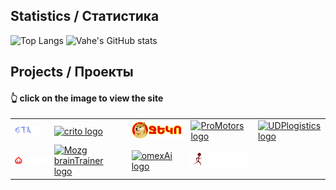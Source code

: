 
## Statistics / Статистика
![Top Langs](https://github-readme-stats.vercel.app/api/top-langs/?username=w33bvGL&layout=compact&theme=dark&langs_count=20)
![Vahe's GitHub stats](https://github-readme-stats.vercel.app/api?username=w33bvGL&show_icons=true&theme=dark)


## Projects / Проекты

#### 👆 click on the image to view the site
<table>
  <tr>
    <td>
      <a href="https://ota-ku.ru">
        <img src="https://github.com/KU-OTA-KU/Ota-ku-Nuxt/blob/main/public/ota-kashima/ota-ku-kashima.png" alt="crito logo" style="width: 140px;">
      </a>
    </td>
    <td>
      <a href="https://w33bvgl.github.io/Crito/">
        <img src="https://w33bvgl.github.io/Crito/img/Logo.png" alt="crito logo" style="width: 140px;">
      </a>
    </td>
    <td>
      <a href="https://jacko-food.github.io/jacko/">
        <img src="https://github.com/jacko-food/jacko/blob/main/assets/img/jacko/jacko-logo-template-3.png" alt="Jacko logo" style="width: 140px;">
      </a>
    </td>
    <td>
      <a href="https://w33bvgl.github.io/ProMotors/">
        <img src="https://w33bvgl.github.io/ProMotors/img/logo.png" alt="ProMotors logo" style="width: 140px;">
      </a>
    </td>
    <td>
      <a href="https://w33bvgl.github.io/UDPLogistics/">
        <img src="https://w33bvgl.github.io/UDPLogistics/resources/img/logo-black.png" alt="UDPlogistics logo" style="width: 140px;">
      </a>
    </td>
  </tr>
  <tr>
    <td>
      <a href="https://w33bvgl.github.io/LasesVPN/">
        <img src="https://github.com/w33bvGL/LasesVPN/blob/main/img/Logo-white.png" alt="LasesVPN logo" style="width: 140px;">
      </a>
    </td>
        <td>
      <a href="https://lk.shamil-ahmadullin.ru/">
        <img src="https://github.com/w33bvGL/Mozg-BrainTrainers/blob/main/Logo.png" alt="Mozg brainTrainer logo" style="width: 140px;">
      </a>
    </td>
    <td>
      <a href="https://www.omexai.com/">
        <img src="https://www.omexai.com/build/assets/logo-079b894d.svg" alt="omexAi logo" style="width: 140px;">
      </a>
    </td>
    <td>
      <a href="https://www.omexai.com/">
        <img src="https://github.com/w33bvGL/driveFit/blob/main/public/img/logo.png" alt="driveFit logo" style="width: 140px;">
      </a>
    </td>
  </tr>
</table>

